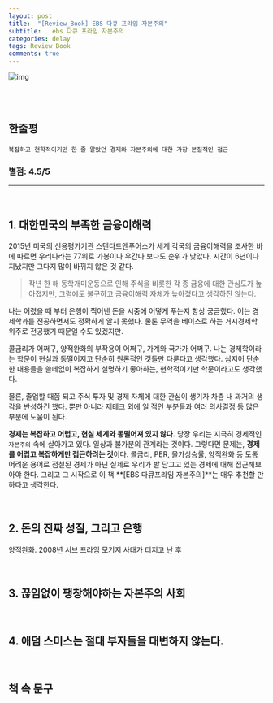 ```yaml
---
layout: post
title:  "[Review_Book] EBS 다큐 프라임 자본주의"
subtitle:   ebs 다큐 프라임 자본주의
categories: delay
tags: Review Book 
comments: true
---
```




![img](https://drive.google.com/uc?id=1ns5HzwgbAfs5TDs61_ii03K4Wj7MrP2T)



<br><br>

## 한줄평
`복잡하고 현학적이기만 한 줄 알았던 경제와 자본주의에 대한 가장 본질적인 접근`
### 별점: 4.5/5
---
<br>

## 1. 대한민국의 부족한 금융이해력
2015년 미국의 신용평가기관 스탠다드앤푸어스가 세계 각국의 금융이해력을 조사한 바에 따르면 우리나라는 77위로 가봉이나 우간다 보다도 순위가 낮았다. 시간이 6년이나 지났지만 그다지 많이 바뀌지 않은 것 같다. 
> 작년 한 해 동학개미운동으로 인해 주식을 비롯한 각 종 금융에 대한 관심도가 높아졌지만, 그럼에도 불구하고 금융이해력 자체가 높아졌다고 생각하진 않는다. 

나는 어렸을 때 부터 은행이 찍어낸 돈을 시중에 어떻게 푸는지 항상 궁금했다. 이는 경제학과를 전공하면서도 정확하게 알지 못했다. 물론 무역을 베이스로 하는 거시경제학 위주로 전공했기 때문일 수도 있겠지만.

콜금리가 어쩌구, 양적완화의 부작용이 어쩌구, 가계와 국가가 어쩌구. 나는 경제학이라는 학문이 현실과 동떨어지고 단순히 원론적인 것들만 다룬다고 생각했다. 심지어 단순한 내용들을 쓸데없이 복잡하게 설명하기 좋아하는, 현학적이기만 학문이라고도 생각했다. 

물론, 졸업할 때쯤 되고 주식 투자 및 경제 자체에 대한 관심이 생기자 차츰 내 과거의 생각을 반성하긴 했다. 뿐만 아니라 제테크 외에 일 적인 부분들과 여러 의사결정 등 많은 부분에 도움이 된다. 

**경제는 복잡하고 어렵고, 현실 세계와 동떨어져 있지 않다.** 당장 우리는 지극히 경제적인 `자본주의` 속에 살아가고 있다. 일상과 불가분의 관계라는 것이다. 그렇다면 문제는, **경제를 어렵고 복잡하게만 접근하려는 것**이다. 콜금리, PER, 물가상승률, 양적완화 등 도통 어려운 용어로 점철된 경제가 아닌 실제로 우리가 발 담그고 있는 경제에 대해 접근해보아야 한다. 그리고 그 시작으로 이 책 **[EBS 다큐프라임 자본주의]**는 매우 추천할 만 하다고 생각한다. 

<br>

## 2. 돈의 진짜 성질, 그리고 은행
양적완화. 2008년 서브 프라임 모기지 사태가 터지고 난 후  

<br>

## 3. 끊임없이 팽창해야하는 자본주의 사회

<br>

## 4. 애덤 스미스는 절대 부자들을 대변하지 않는다.

<br>



## 책 속 문구